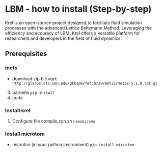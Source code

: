 
# LBM - how to install (Step-by-step)
Krel is an open-source project designed to facilitate fluid simulation processes with the advanced Lattice Boltzmann Method. Leveraging the efficiency and accuracy of LBM, Krel offers a versatile platform for researchers and developers in the field of fluid dynamics.

## Prerequisites
### mets  
   - download zip file ```wget http://glaros.dtc.umn.edu/gkhome/fetch/sw/metis/metis-5.1.0.tar.gz```
3. parmets  ```pip install```
4. cuda
### Install krel
1. Configure file compile_run.sh  ```naoseicomo```

### Install microtom
- microton (in your python invironment)  ```pip install microton```

